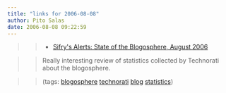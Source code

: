 ```yaml
---
title: "links for 2006-08-08"
author: Pito Salas
date: 2006-08-08 09:22:59
---
```


>>

>>   * [Sifry's Alerts: State of the Blogosphere, August
2006](<http://www.sifry.com/alerts/archives/000436.html>)

>>

>> Really interesting review of statistics collected by Technorati about the
blogosphere.

>>

>> (tags: [blogosphere](<http://del.icio.us/pitosalas/blogosphere>)
[technorati](<http://del.icio.us/pitosalas/technorati>)
[blog](<http://del.icio.us/pitosalas/blog>)
[statistics](<http://del.icio.us/pitosalas/statistics>))

>>

>>


